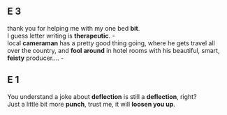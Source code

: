 
## E 3 
thank you for helping me with my one bed **bit**.  
I guess letter writing is **therapeutic**. -  
local **cameraman** has a pretty good thing going, where he gets travel all over the country, and **fool around** in hotel rooms with his beautiful, smart, **feisty** producer.... -  

## E 1 
You understand a joke about **deflection** is still a **deflection**, right?  
Just a little bit more **punch**, trust me, it will **loosen you up**.  
